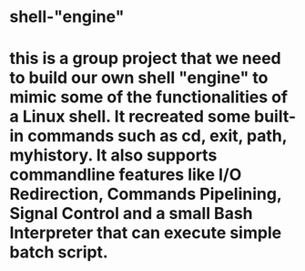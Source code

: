 # shell-"engine"
# this is a group project that we need to build our own shell "engine" to mimic some of the functionalities of a Linux shell. It recreated some built-in commands such as cd, exit, path, myhistory. It also supports commandline features like I/O Redirection, Commands Pipelining, Signal Control and a small Bash Interpreter that can execute simple batch script.
